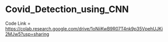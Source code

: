 # Covid_Detection_using_CNN
Code Link = https://colab.research.google.com/drive/1oNiiKwB9R07T4nk9p35VpehUJKi2MJw5?usp=sharing


